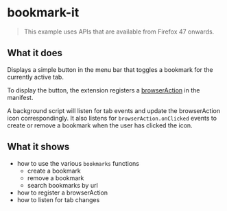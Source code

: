 # bookmark-it

> This example uses APIs that are available from Firefox 47 onwards.

## What it does

Displays a simple button in the menu bar that toggles a bookmark for the currently active tab.

To display the button, the extension registers a [browserAction](https://developer.mozilla.org/en-US/Add-ons/WebExtensions/API/browserAction) in the manifest.

A background script will listen for tab events and update the browserAction icon correspondingly. It also listens for `browserAction.onClicked` events to create or remove a bookmark when the user has clicked the icon.

## What it shows

* how to use the various `bookmarks` functions
  * create a bookmark
  * remove a bookmark
  * search bookmarks by url
* how to register a browserAction
* how to listen for tab changes
